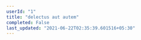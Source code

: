 ```yaml
---
userId: "1"
title: "delectus aut autem"
completed: False
last_updated: "2021-06-22T02:35:39.601516+05:30"
---
```

